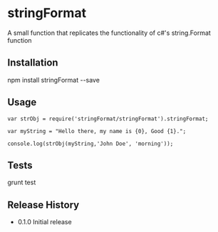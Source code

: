 
stringFormat
=========

A small function that replicates the functionality of c#'s string.Format function

## Installation

  npm install stringFormat --save

## Usage

	var strObj = require('stringFormat/stringFormat').stringFormat;

	var myString = "Hello there, my name is {0}, Good {1}.";

	console.log(strObj(myString,'John Doe', 'morning'));


## Tests

  grunt test


## Release History

* 0.1.0 Initial release
